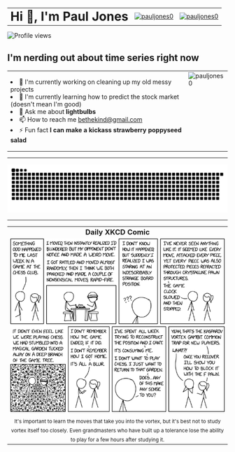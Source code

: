 <table border="0" cellspacing="0" cellpadding="0" style="border-collapse: collapse;">
  <tr>
    <td valign="middle"><h1 style="margin: 0;">Hi 👋, I'm Paul Jones</h1></td>
    <td valign="middle">
      <a href="https://linkedin.com/in/pauljones0" target="_blank">
        <img src="https://raw.githubusercontent.com/rahuldkjain/github-profile-readme-generator/master/src/images/icons/Social/linked-in-alt.svg" alt="pauljones0" height="30" width="40">
      </a>
    </td>
    <td valign="middle">
      <a href="https://kaggle.com/pauljones0" target="_blank">
        <img src="https://raw.githubusercontent.com/rahuldkjain/github-profile-readme-generator/master/src/images/icons/Social/kaggle.svg" alt="pauljones0" height="30" width="40">
      </a>
    </td>
  </tr>
</table>
<img src="https://komarev.com/ghpvc/?username=pauljones0&amp;label=Profile%20views&amp;color=0e75b6&amp;style=flat" alt="Profile views">
<h2>I'm nerding out about time series right now</h2>
<table border="0" cellspacing="0" cellpadding="0" style="border-collapse: collapse;">
  <tr>
    <td valign="top">
      <ul style="list-style-position: inside; padding-left: 0;">
        <li>🔭 I'm currently working on cleaning up my old messy projects</li>
        <li>🌱 I'm currently learning how to predict the stock market (doesn't mean I'm good)</li>
        <li>💬 Ask me about <strong>lightbulbs</strong></li>
        <li>📫 How to reach me <a href="mailto:bethekind@gmail.com">bethekind@gmail.com</a></li>
        <li>⚡ Fun fact <strong>I can make a kickass strawberry poppyseed salad</strong></li>
      </ul>
    </td>
    <td valign="top">
      <img height="190" src="https://github-readme-stats.vercel.app/api/top-langs?username=pauljones0&amp;show_icons=true&amp;locale=en&amp;layout=compact&amp;theme=prussian&amp;border_radius=15&amp;hide_border=true" alt="pauljones0">
    </td>
  </tr>
</table>
  
---
<picture>
  <source media="(prefers-color-scheme: dark)" srcset="https://raw.githubusercontent.com/pauljones0/pauljones0/output/github-contribution-grid-snake-dark.svg" />
  <source media="(prefers-color-scheme: light)" srcset="https://raw.githubusercontent.com/pauljones0/pauljones0/output/github-contribution-grid-snake.svg" />
  <img alt="github-snake" src="https://raw.githubusercontent.com/pauljones0/pauljones0/output/github-contribution-grid-snake.svg" />
</picture>

---

<table border="0" cellspacing="0" cellpadding="0" style="border-collapse: collapse;">
  <tr>
    <td align="center"><h3 style="margin: 0;">Daily XKCD Comic</h3></td>
  </tr>
  <tr>
    <td align="center">
      <img alt="Daily XKCD Comic" src="https://raw.githubusercontent.com/pauljones0/pauljones0/main/.github/xkcd/XKCD_daily.png">
    </td>
  </tr>
  <tr>
    <td align="center">
      <sub>It's important to learn the moves that take you into the vortex, but it's best not to study vortex itself too closely. Even grandmasters who have built up a tolerance lose the ability to play for a few hours after studying it.</sub>
    </td>
  </tr>
</table>
